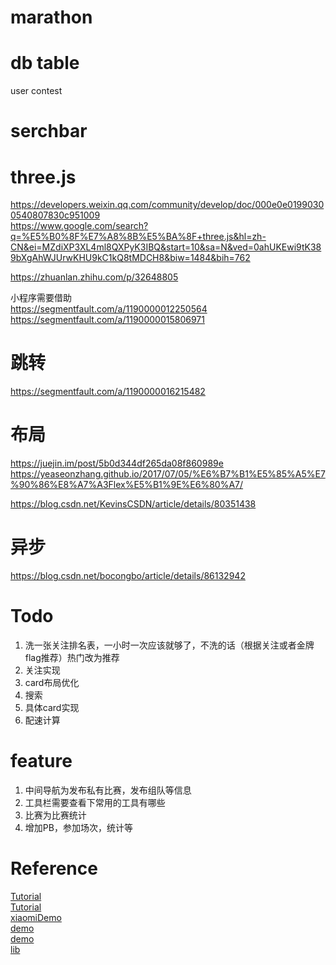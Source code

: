 # marathon

# db table
user
contest

# serchbar

# three.js

https://developers.weixin.qq.com/community/develop/doc/000e0e01990300540807830c951009  
https://www.google.com/search?q=%E5%B0%8F%E7%A8%8B%E5%BA%8F+three.js&hl=zh-CN&ei=MZdiXP3XL4ml8QXPyK3IBQ&start=10&sa=N&ved=0ahUKEwi9tK389bXgAhWJUrwKHU9kC1kQ8tMDCH8&biw=1484&bih=762  

https://zhuanlan.zhihu.com/p/32648805  

小程序需要借助  
https://segmentfault.com/a/1190000012250564  
https://segmentfault.com/a/1190000015806971  


# 跳转
https://segmentfault.com/a/1190000016215482  

# 布局
https://juejin.im/post/5b0d344df265da08f860989e  
https://yeaseonzhang.github.io/2017/07/05/%E6%B7%B1%E5%85%A5%E7%90%86%E8%A7%A3Flex%E5%B1%9E%E6%80%A7/  


https://blog.csdn.net/KevinsCSDN/article/details/80351438

# 异步
https://blog.csdn.net/bocongbo/article/details/86132942  


# Todo
1. 洗一张关注排名表，一小时一次应该就够了，不洗的话（根据关注或者金牌flag推荐）热门改为推荐  
2. 关注实现
2. card布局优化  
3. 搜索  
4. 具体card实现   
5. 配速计算

# feature
1. 中间导航为发布私有比赛，发布组队等信息
2. 工具栏需要查看下常用的工具有哪些
3. 比赛为比赛统计
4. 增加PB，参加场次，统计等


# Reference
[Tutorial](https://www.jianshu.com/p/f0ae364811b7)  
[Tutorial](https://www.jianshu.com/p/e3de2c605506)  
[xiaomiDemo](https://juejin.im/post/5b1cec3951882513e905998e)  
[demo](https://segmentfault.com/a/1190000015831326)  
[demo](https://juejin.im/entry/591968b9da2f60005df65c70)  
[lib](https://www.imooc.com/article/47347)  
